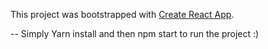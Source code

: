 This project was bootstrapped with [Create React App](https://github.com/facebookincubator/create-react-app).

-- Simply Yarn install and then npm start to run the project :)
